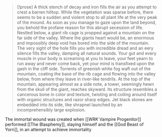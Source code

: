 > [!prose]
> A thick stench of decay and iron fills the air as you attempt to crest a barren hilltop. While the vegetation was sparse before, there seems to be a sudden and violent stop to all plant life at the very peak of the mound. As soon as you manage to gaze upon the land beyond, you behold the profane reason for this abrupt secession of life.
> Nestled below, a giant rib cage is propped against a mountain on the far side of the valley. Where the giants heart would be, an enormous and impossibly deep void has bored into the side of the mountain. 
> The very sight of the hole fills you with incredible dread and an eery silence fills the valley, damping all natural sounds. Your gut and every muscle in your body is screaming at you to leave, your feet yearn to run away and never come back, yet your mind is transfixed upon the gash in the cliff side.
> Torrents of greenish white fog waft out of the mountain, coating the base of the rib cage and flowing into the valley below, from where they leave in river-like tendrils.
> At the top of the mountain, appearing almost as a side note, a tower, seemingly hewn from the skull of the giant, reaches skyward. Its structure resembles a cancerous bone in color and texture, twisting and coiling around itself with organic structures and razor sharp edges. Jet black stones are embedded into its side, like shrapnel launched by an incomprehensibly large explosion.

The immortal wound was created when [[_WRK_ Vampire Progenitor]] performed [[The Blasphemy]], slaying himself and the [[God Beast of Yorn]], in an attempt to achieve immortality